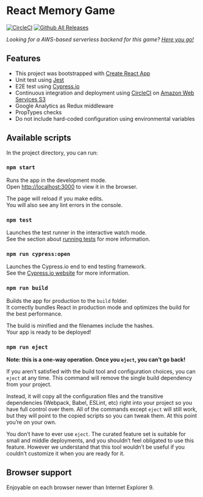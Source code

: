 # React Memory Game

[![CircleCI](https://img.shields.io/circleci/project/github/RedSparr0w/node-csgo-parser.svg)](https://circleci.com/gh/danielesalvatore/react-memory-game)
[![Github All Releases](https://img.shields.io/github/downloads/atom/atom/total.svg)](https://github.com/danielesalvatore/react-memory-game)

*Looking for a AWS-based serverless backend for this game? [Here you go!](https://github.com/danielesalvatore/serverless-memory-game)*

## Features

- This project was bootstrapped with [Create React App](https://github.com/facebookincubator/create-react-app)
- Unit test using [Jest](https://facebook.github.io/jest/)
- E2E test using [Cypress.io](https://www.cypress.io/)
- Continuous integration and deployment using [CircleCI](https://circleci.com/) on [Amazon Web Services S3](https://aws.amazon.com/s3/)
- Google Analytics as Redux middleware
- PropTypes checks
- Do not include hard-coded configuration using environmental variables

## Available scripts

In the project directory, you can run:

### `npm start`

Runs the app in the development mode.<br>
Open [http://localhost:3000](http://localhost:3000) to view it in the browser.

The page will reload if you make edits.<br>
You will also see any lint errors in the console.

### `npm test`

Launches the test runner in the interactive watch mode.<br>
See the section about [running tests](#running-tests) for more information.

### `npm run cypress:open`

Launches the Cypress.io end to end testing framework.<br>
See the [Cypress.io website](https://www.cypress.io/) for more information.

### `npm run build`

Builds the app for production to the `build` folder.<br>
It correctly bundles React in production mode and optimizes the build for the best performance.

The build is minified and the filenames include the hashes.<br>
Your app is ready to be deployed!


### `npm run eject`

**Note: this is a one-way operation. Once you `eject`, you can’t go back!**

If you aren’t satisfied with the build tool and configuration choices, you can `eject` at any time. This command will remove the single build dependency from your project.

Instead, it will copy all the configuration files and the transitive dependencies (Webpack, Babel, ESLint, etc) right into your project so you have full control over them. All of the commands except `eject` will still work, but they will point to the copied scripts so you can tweak them. At this point you’re on your own.

You don’t have to ever use `eject`. The curated feature set is suitable for small and middle deployments, and you shouldn’t feel obligated to use this feature. However we understand that this tool wouldn’t be useful if you couldn’t customize it when you are ready for it.


## Browser support

Enjoyable on each browser newer than Internet Explorer 9.